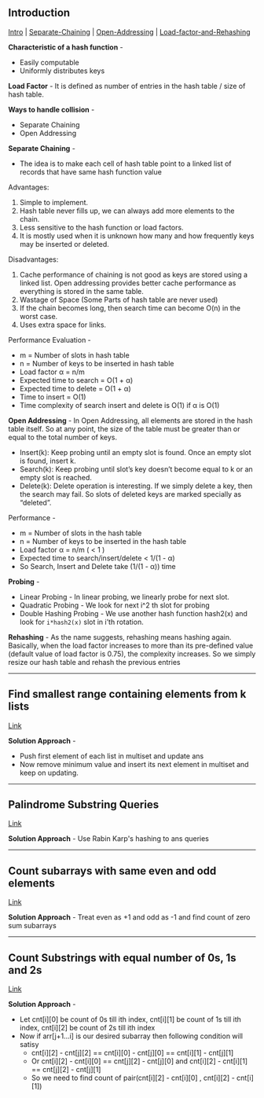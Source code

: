 ## Introduction
[Intro](https://www.geeksforgeeks.org/hashing-set-1-introduction/) | [Separate-Chaining](https://www.geeksforgeeks.org/hashing-set-2-separate-chaining/) | [Open-Addressing](https://www.geeksforgeeks.org/hashing-set-3-open-addressing/) | [Load-factor-and-Rehashing](https://www.geeksforgeeks.org/load-factor-and-rehashing/)

**Characteristic of a hash function** - 
* Easily computable
* Uniformly distributes keys

**Load Factor** - It is defined as number of entries in the hash table / size of hash table.

**Ways to handle collision** - 
* Separate Chaining
* Open Addressing


**Separate Chaining** - 
* The idea is to make each cell of hash table point to a linked list of records that have same hash function value

Advantages: 
1. Simple to implement. 
2. Hash table never fills up, we can always add more elements to the chain. 
3. Less sensitive to the hash function or load factors. 
4. It is mostly used when it is unknown how many and how frequently keys may be inserted or deleted. 

Disadvantages: 
1. Cache performance of chaining is not good as keys are stored using a linked list. Open addressing provides better cache performance as everything is stored in the same table.
2. Wastage of Space (Some Parts of hash table are never used) 
3. If the chain becomes long, then search time can become O(n) in the worst case. 
4. Uses extra space for links.

Performance Evaluation - 
* m = Number of slots in hash table
* n = Number of keys to be inserted in hash table
* Load factor α = n/m 
* Expected time to search = O(1 + α)
* Expected time to delete = O(1 + α)
* Time to insert = O(1)
* Time complexity of search insert and delete is O(1) if  α is O(1)


**Open Addressing** - 
In Open Addressing, all elements are stored in the hash table itself. So at any point, the size of the table must be greater than or equal to the total number of keys.
* Insert(k): Keep probing until an empty slot is found. Once an empty slot is found, insert k.
* Search(k): Keep probing until slot’s key doesn’t become equal to k or an empty slot is reached. 
* Delete(k): Delete operation is interesting. If we simply delete a key, then the search may fail. So slots of deleted keys are marked specially as “deleted”. 

Performance - 
* m = Number of slots in the hash table
* n = Number of keys to be inserted in the hash table
* Load factor α = n/m  ( < 1 )
* Expected time to search/insert/delete < 1/(1 - α) 
* So Search, Insert and Delete take (1/(1 - α)) time

**Probing** - 
* Linear Probing - In linear probing, we linearly probe for next slot. 
* Quadratic Probing - We look for next i^2 th slot for probing
* Double Hashing Probing - We use another hash function hash2(x) and look for `i*hash2(x)` slot in i’th rotation.


**Rehashing** - As the name suggests, rehashing means hashing again. Basically, when the load factor increases to more than its pre-defined value (default value of load factor is 0.75), the complexity increases. So we simply resize our hash table and rehash the previous entries

---

## Find smallest range containing elements from k lists
[Link](https://www.geeksforgeeks.org/find-smallest-range-containing-elements-from-k-lists/)

**Solution Approach** - 
* Push first element of each list in multiset and update ans
* Now remove minimum value and insert its next element in multiset and keep on updating.

---

## Palindrome Substring Queries
[Link](https://www.geeksforgeeks.org/palindrome-substring-queries/)

**Solution Approach** - Use Rabin Karp's hashing to ans queries

---

## Count subarrays with same even and odd elements
[Link](https://www.geeksforgeeks.org/count-subarrays-with-same-even-and-odd-elements/)

**Solution Approach** - Treat even as +1 and odd as -1 and find count of zero sum subarrays

---

## Count Substrings with equal number of 0s, 1s and 2s
[Link](https://www.geeksforgeeks.org/substring-equal-number-0-1-2/)

**Solution Approach** - 
* Let cnt[i][0] be count of 0s till ith index, cnt[i][1] be count of 1s till ith index, cnt[i][2] be count of 2s till ith index
* Now if arr[j+1...i] is our desired subarray then following condition will satisy
  * cnt[i][2] - cnt[j][2] == cnt[i][0] - cnt[j][0] == cnt[i][1] - cnt[j][1]
  * Or cnt[i][2] - cnt[i][0] == cnt[j][2] - cnt[j][0] and cnt[i][2] - cnt[i][1] == cnt[j][2] - cnt[j][1]
  * So we need to find count of pair(cnt[i][2] - cnt[i][0] , cnt[i][2] - cnt[i][1])

